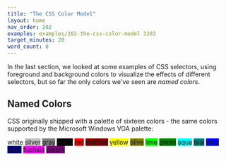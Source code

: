 ```yaml
---
title: "The CSS Color Model"
layout: home
nav_order: 202
examples: examples/202-the-css-color-model 3283
target_minutes: 20
word_count: 0
---
```


In the last section, we looked at some examples of CSS selectors, using foreground and background colors to visualize the effects of different selectors, but so far the only colors we've seen are *named colors*.

## Named Colors

CSS originally shipped with a palette of sixteen colors - the same colors supported by the Microsoft Windows VGA palette:

<div id="sixteen-color-palette">
	<span style="background-color: white;">white</span>
	<span style="background-color: silver;">silver</span>
	<span style="background-color: gray;">gray</span>
	<span style="background-color: black;">black</span>
	<span style="background-color: red;">red</span>
	<span style="background-color: maroon;">maroon</span>
	<span style="background-color: yellow;">yellow</span>
	<span style="background-color: olive;">olive</span>
	<span style="background-color: lime;">lime</span>
	<span style="background-color: green;">green</span>
	<span style="background-color: aqua;">aqua</span>
	<span style="background-color: teal;">teal</span>
	<span style="background-color: blue;">blue</span>
	<span style="background-color: navy;">navy</span>
	<span style="background-color: fuchsia;">fuchsia</span>
	<span style="background-color: purple;">purple</span>
</div>





